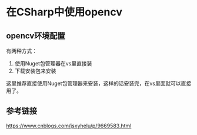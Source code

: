 # 在CSharp中使用opencv

## opencv环境配置

有两种方式：
1. 使用Nuget包管理器在vs里直接装
2. 下载安装包来安装

这里推荐直接使用Nuget包管理器来安装，这样的话安装完，在vs里面就可以直接用了。

## 参考链接

https://www.cnblogs.com/jsxyhelu/p/9669583.html

